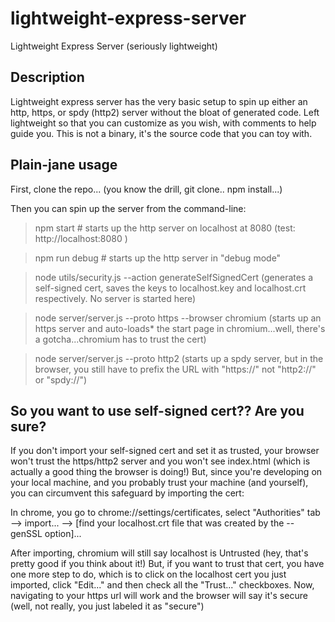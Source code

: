 # lightweight-express-server
Lightweight Express Server (seriously lightweight)

## Description
Lightweight express server has the very basic setup to spin up either an http, https, or spdy (http2) server without the bloat of generated code.
Left lightweight so that you can customize as you wish, with comments to help guide you. This is not a binary, it's the source code that you can toy with.

## Plain-jane usage
First, clone the repo... (you know the drill, git clone.. npm install...)

Then you can spin up the server from the command-line:
> npm start # starts up the http server on localhost at 8080 (test: http://localhost:8080 )

> npm run debug # starts up the http server in "debug mode"

> node utils/security.js --action generateSelfSignedCert (generates a self-signed cert, saves the keys to localhost.key and localhost.crt respectively. No server is started here)

> node server/server.js --proto https --browser chromium (starts up an https server and auto-loads* the start page in chromium...well, there's a gotcha...chromium has to trust the cert)

> node server/server.js --proto http2 (starts up a spdy server, but in the browser, you still have to prefix the URL with "https://" not "http2://" or "spdy://")

## So you want to use self-signed cert?? Are you sure?
If you don't import your self-signed cert and set it as trusted, your browser won't trust the https/http2 server and you won't see index.html (which is actually a good thing the browser is doing!)
But, since you're developing on your local machine, and you probably trust your machine (and yourself), you can circumvent this safeguard by importing the cert:

In chrome, you go to chrome://settings/certificates, select "Authorities" tab --> import... --> [find your localhost.crt file that was created by the --genSSL option]...

After importing, chromium will still say localhost is Untrusted (hey, that's pretty good if you think about it!)
But, if you want to trust that cert, you have one more step to do, which is to click on the localhost cert you just imported, click "Edit..." and then check all the "Trust..." checkboxes.
Now, navigating to your https url will work and the browser will say it's secure (well, not really, you just labeled it as "secure")
